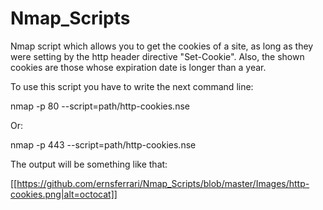 # Nmap_Scripts
Nmap script which allows you to get the cookies of a site, as long as they were setting by the http header directive "Set-Cookie". Also, the shown cookies are those whose expiration date is longer than a year.

To use this script you have to write the next command line:

nmap -p 80 --script=path/http-cookies.nse <IP-address>

Or:

nmap -p 443 --script=path/http-cookies.nse <IP-address>

The output will be something like that:

[[https://github.com/ernsferrari/Nmap_Scripts/blob/master/Images/http-cookies.png|alt=octocat]]
